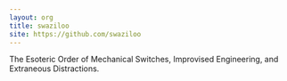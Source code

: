 ```yaml
---
layout: org
title: swaziloo
site: https://github.com/swaziloo
---
```

The Esoteric Order of Mechanical Switches, Improvised Engineering, and Extraneous Distractions.
